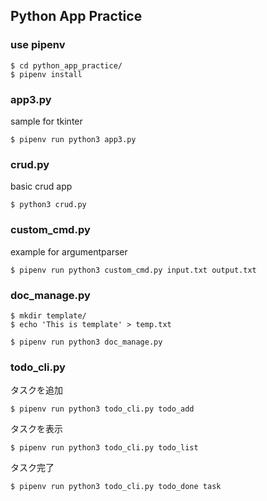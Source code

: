 ## Python App Practice

### use pipenv

```
$ cd python_app_practice/
$ pipenv install
```

### app3.py
sample for tkinter

```
$ pipenv run python3 app3.py
```

### crud.py
basic crud app

```
$ python3 crud.py
```

### custom_cmd.py
example for argumentparser

```
$ pipenv run python3 custom_cmd.py input.txt output.txt
```

### doc_manage.py

```
$ mkdir template/
$ echo 'This is template' > temp.txt

$ pipenv run python3 doc_manage.py
```

### todo_cli.py
タスクを追加
```
$ pipenv run python3 todo_cli.py todo_add
```
タスクを表示
```
$ pipenv run python3 todo_cli.py todo_list
```
タスク完了
```
$ pipenv run python3 todo_cli.py todo_done task
```